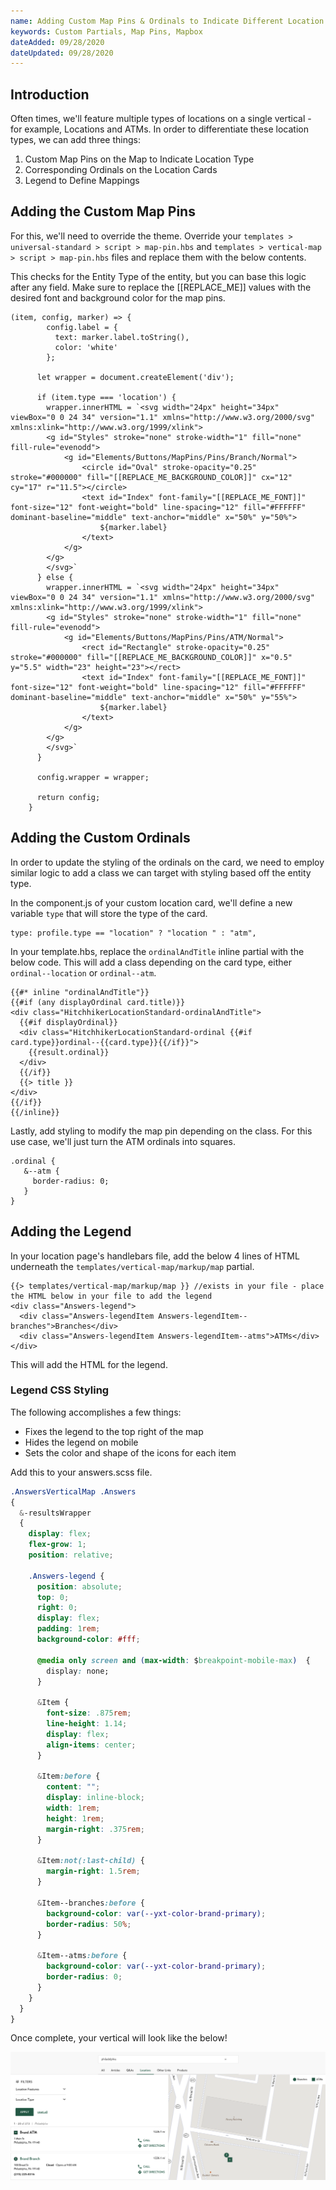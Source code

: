 ```yaml
---
name: Adding Custom Map Pins & Ordinals to Indicate Different Location Types
keywords: Custom Partials, Map Pins, Mapbox
dateAdded: 09/28/2020
dateUpdated: 09/28/2020
---
```


## Introduction
Often times, we'll feature multiple types of locations on a single vertical - for example, Locations and ATMs. In order to differentiate these location types, we can add three things:

1. Custom Map Pins on the Map to Indicate Location Type
2. Corresponding Ordinals on the Location Cards
3. Legend to Define Mappings

## Adding the Custom Map Pins
For this, we'll need to override the theme. Override your `templates > universal-standard > script > map-pin.hbs` and `templates > vertical-map > script > map-pin.hbs` files and replace them with the below contents.

This checks for the Entity Type of the entity, but you can base this logic after any field. Make sure to replace the [[REPLACE_ME]] values with the desired font and background color for the map pins.

```
(item, config, marker) => {
        config.label = {
          text: marker.label.toString(),
          color: 'white'
        };

      let wrapper = document.createElement('div');

      if (item.type === 'location') {
        wrapper.innerHTML = `<svg width="24px" height="34px" viewBox="0 0 24 34" version="1.1" xmlns="http://www.w3.org/2000/svg" xmlns:xlink="http://www.w3.org/1999/xlink">
        <g id="Styles" stroke="none" stroke-width="1" fill="none" fill-rule="evenodd">
            <g id="Elements/Buttons/MapPins/Pins/Branch/Normal">
                <circle id="Oval" stroke-opacity="0.25" stroke="#000000" fill="[[REPLACE_ME_BACKGROUND_COLOR]]" cx="12" cy="17" r="11.5"></circle>
                <text id="Index" font-family="[[REPLACE_ME_FONT]]" font-size="12" font-weight="bold" line-spacing="12" fill="#FFFFFF" dominant-baseline="middle" text-anchor="middle" x="50%" y="50%">
                    ${marker.label}
                </text>
            </g>
        </g>
        </svg>`
      } else {
        wrapper.innerHTML = `<svg width="24px" height="34px" viewBox="0 0 24 34" version="1.1" xmlns="http://www.w3.org/2000/svg" xmlns:xlink="http://www.w3.org/1999/xlink">
        <g id="Styles" stroke="none" stroke-width="1" fill="none" fill-rule="evenodd">
            <g id="Elements/Buttons/MapPins/Pins/ATM/Normal">
                <rect id="Rectangle" stroke-opacity="0.25" stroke="#000000" fill="[[REPLACE_ME_BACKGROUND_COLOR]]" x="0.5" y="5.5" width="23" height="23"></rect>
                <text id="Index" font-family="[[REPLACE_ME_FONT]]" font-size="12" font-weight="bold" line-spacing="12" fill="#FFFFFF" dominant-baseline="middle" text-anchor="middle" x="50%" y="55%">
                    ${marker.label}
                </text>
            </g>
        </g>
        </svg>`
      }

      config.wrapper = wrapper;

      return config;
    }
```
## Adding the Custom Ordinals
In order to update the styling of the ordinals on the card, we need to employ similar logic to add a class we can target with styling based off the entity type.

In the component.js of your custom location card, we'll define a new variable `type` that will store the type of the card.

```
type: profile.type == "location" ? "location " : "atm",
```

In your template.hbs, replace the `ordinalAndTitle` inline partial with the below code. This will add a class depending on the card type, either `ordinal--location` or `ordinal--atm`.
```
{{#* inline "ordinalAndTitle"}}
{{#if (any displayOrdinal card.title)}}
<div class="HitchhikerLocationStandard-ordinalAndTitle">
  {{#if displayOrdinal}}
  <div class="HitchhikerLocationStandard-ordinal {{#if card.type}}ordinal--{{card.type}}{{/if}}">
    {{result.ordinal}}
  </div>
  {{/if}}
  {{> title }}
</div>
{{/if}}
{{/inline}}
```

Lastly, add styling to modify the map pin depending on the class. For this use case, we'll just turn the ATM ordinals into squares.

```
.ordinal {
   &--atm {
     border-radius: 0;
   }
} 
```

## Adding the Legend
In your location page's handlebars file, add the below 4 lines of HTML underneath the `templates/vertical-map/markup/map` partial.
```
{{> templates/vertical-map/markup/map }} //exists in your file - place the HTML below in your file to add the legend
<div class="Answers-legend">
  <div class="Answers-legendItem Answers-legendItem--branches">Branches</div>
  <div class="Answers-legendItem Answers-legendItem--atms">ATMs</div>
</div>
```
This will add the HTML for the legend.

### Legend CSS Styling
The following accomplishes a few things:

* Fixes the legend to the top right of the map
* Hides the legend on mobile
* Sets the color and shape of the icons for each item 

Add this to your answers.scss file.

```css
.AnswersVerticalMap .Answers
{
  &-resultsWrapper
  {
    display: flex;
    flex-grow: 1;
    position: relative;

    .Answers-legend {
      position: absolute;
      top: 0;
      right: 0;
      display: flex;
      padding: 1rem;
      background-color: #fff;

      @media only screen and (max-width: $breakpoint-mobile-max)  {
        display: none;
      }

      &Item {
        font-size: .875rem;
        line-height: 1.14;
        display: flex;
        align-items: center;
      }

      &Item:before {
        content: "";
        display: inline-block;
        width: 1rem;
        height: 1rem;
        margin-right: .375rem;
      }

      &Item:not(:last-child) {
        margin-right: 1.5rem;
      }

      &Item--branches:before {
        background-color: var(--yxt-color-brand-primary);
        border-radius: 50%;
      }

      &Item--atms:before {
        background-color: var(--yxt-color-brand-primary);
        border-radius: 0;
      }
    }
  }
}

```
Once complete, your vertical will look like the below!

![image|690x225](/Images/Custom-Map-Pins.png) 
